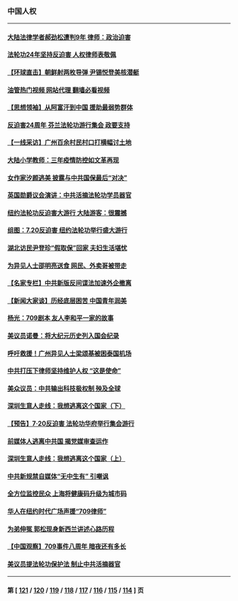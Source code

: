### 中国人权
---
#### [大陆法律学者郝劲松遭判9年 律师：政治迫害](../../pages/ncid278/n14038452.md?07202045) 
#### [法轮功24年坚持反迫害 人权律师表敬佩](../../pages/ncid278/n14038253.md?07202045) 
#### [【环球直击】朝鲜射两枚导弹 尹锡悦登美核潜艇](../../pages/ncid278/n14037946.md?07202045) 
#### [油管热门视频 网站代理 翻墙必看视频](http://138.2.39.72:81/youtube.html?epic-marker?07202045)
#### [【思想领袖】从阿富汗到中国 援助最弱势群体](../../pages/ncid278/n14011884.md?07202045) 
#### [反迫害24周年 芬兰法轮功游行集会 政要支持](../../pages/ncid278/n14037540.md?07202045) 
#### [【一线采访】广州百余村民村口打横幅讨土地](../../pages/ncid278/n14036620.md?07202045) 
#### [大陆小学教师：三年疫情防控如文革再现](../../pages/ncid278/n14036418.md?07202045) 
#### [女作家汐颜逃美 披露与中共国保最后“对决”](../../pages/ncid278/n14036398.md?07202045) 
#### [英国勋爵议会演讲：中共活摘法轮功学员器官](../../pages/ncid278/n14036389.md?07202045) 
#### [纽约法轮功反迫害大游行 大陆游客：很震撼](../../pages/ncid278/n14035017.md?07202045) 
#### [组图：7.20反迫害 纽约法轮功举行盛大游行](../../pages/ncid278/n14034972.md?07202045) 
#### [湖北访民尹登珍“假取保”回家 夫妇生活堪忧](../../pages/ncid278/n14034970.md?07202045) 
#### [为异见人士邵明亮送食 网民、外卖哥被带走](../../pages/ncid278/n14034824.md?07202045) 
#### [【名家专栏】中共新版反间谍法加速外企撤离](../../pages/ncid278/n14034340.md?07202045) 
#### [【新闻大家谈】历经底层困苦 中国青年润美](../../pages/ncid278/n14034317.md?07202045) 
#### [杨光：709剧本 友人李和平一家的故事](../../pages/ncid278/n14032047.md?07202045) 
#### [美议员诺曼：将大纪元历史列入国会纪录](../../pages/ncid278/n14033882.md?07202045) 
#### [呼吁救援！广州异见人士梁颂基被困泰国机场](../../pages/ncid278/n14033649.md?07202045) 
#### [中共打压下律师坚持维护人权 “这是使命”](../../pages/ncid278/n14033510.md?07202045) 
#### [美众议员：中共输出科技极权制 殃及全球](../../pages/ncid278/n14033494.md?07202045) 
#### [深圳生意人走线：我想逃离这个国家（下）](../../pages/ncid278/n14032435.md?07202045) 
#### [【预告】7‧20反迫害 法轮功华府举行集会游行](../../pages/ncid278/n14032986.md?07202045) 
#### [前媒体人逃离中共国 揭党媒审查运作](../../pages/ncid278/n14032704.md?07202045) 
#### [深圳生意人走线：我想逃离这个国家（上）](../../pages/ncid278/n14031992.md?07202045) 
#### [中共新规禁自媒体“无中生有” 引嘲讽](../../pages/ncid278/n14031964.md?07202045) 
#### [全方位监控民众 上海将健康码升级为城市码](../../pages/ncid278/n14031965.md?07202045) 
#### [华人在纽约时代广场声援“709律师”](../../pages/ncid278/n14031335.md?07202045) 
#### [为弟伸冤 郭松现身新西兰讲述心路历程](../../pages/ncid278/n14030850.md?07202045) 
#### [【中国观察】709事件八周年 暗夜还有多长](../../pages/ncid278/n14030615.md?07202045) 
#### [美议员提法轮功保护法 制止中共活摘器官](../../pages/ncid278/n14030682.md?07202045) 

---
#### 第 [ [121](./121.md?07202045) / [120](./120.md?07202045) / [119](./119.md?07202045) / [118](./118.md?07202045) / [117](./117.md?07202045) / [116](./116.md?07202045) / [115](./115.md?07202045) / [114](./114.md?07202045) ] 页
